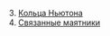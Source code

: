 3. [Кольца Ньютона](https://kimvlry.github.io/phys-models/pdfs/3.pdf) 
4. [Связанные маятники](https://kimvlry.github.io/phys-models/pdfs/4.pdf)
